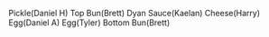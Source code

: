 Pickle(Daniel H)
Top Bun(Brett)
Dyan Sauce(Kaelan)
Cheese(Harry)
Egg(Daniel A)
Egg(Tyler)
Bottom Bun(Brett)